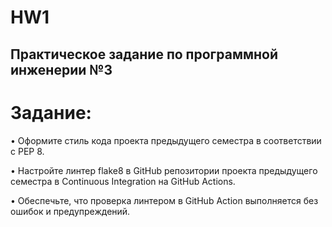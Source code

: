 # HW1
## Практическое задание по программной инженерии №3
# Задание:

• Оформите стиль кода проекта предыдущего семестра в соответствии с PEP 8.

• Настройте линтер flake8 в GitHub репозитории проекта предыдущего семестра в Continuous Integration на GitHub Actions.

• Обеспечьте, что проверка линтером в GitHub Action выполняется без ошибок и предупреждений.
